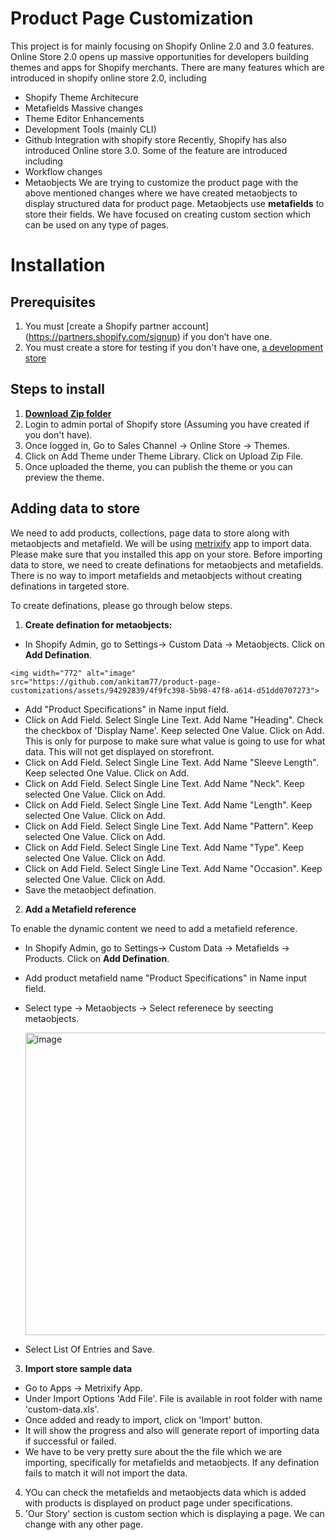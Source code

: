 # Product Page Customization

This project is for mainly focusing on Shopify Online 2.0 and 3.0 features. Online Store 2.0 opens up massive opportunities for developers building themes and apps for Shopify merchants. There are many features which are introduced in shopify online store 2.0, including
 * Shopify Theme Architecure
 * Metafields Massive changes
 * Theme Editor Enhancements
 * Development Tools (mainly CLI)
 * Github Integration with shopify store
Recently, Shopify has also introduced Online store 3.0. Some of the feature are introduced including
 * Workflow changes
 * Metaobjects
We are trying to customize the product page with the above mentioned changes where we have created metaobjects to display structured data for product page. Metaobjects use **metafields** to store their fields. We have focused on creating custom section which can be used on any type of pages.

# Installation

## Prerequisites

1. You must [create a Shopify partner account] (https://partners.shopify.com/signup) if you don’t have one.
2. You must create a store for testing if you don't have one, [a development store](https://help.shopify.com/en/partners/dashboard/development-stores#create-a-development-store)

## Steps to install

1. **[Download Zip folder](https://github.com/ankitam77/product-page-customizations/archive/refs/heads/main.zip)**
2. Login to admin portal of Shopify store (Assuming you have created if you don't have).
3. Once logged in, Go to Sales Channel -> Online Store -> Themes.
4. Click on Add Theme under Theme Library. Click on Upload Zip File.
5. Once uploaded the theme, you can publish the theme or you can preview the theme.

 ## Adding data to store

We need to add products, collections, page data to store along with metaobjects and metafield. We will be using [metrixify](https://apps.shopify.com/excel-export-import) app to import data. Please  make sure that you installed this app on your store.
Before importing data to store, we need to create definations for metaobjects and metafields. There is no way to import metafields and metaobjects without creating definations in targeted store. 

To create definations, please go through below steps.

 1. **Create defination for metaobjects:**


   * In Shopify Admin, go to Settings-> Custom Data -> Metaobjects. Click on **Add Defination**.
     
    <img width="772" alt="image" src="https://github.com/ankitam77/product-page-customizations/assets/94292839/4f9fc398-5b98-47f8-a614-d51dd0707273">


   * Add "Product Specifications" in Name input field.
   * Click on Add Field. Select Single Line Text. Add Name "Heading". Check the checkbox of 'Display Name'. Keep selected One Value. Click on Add. This is only for purpose to make sure what value is going to use for what data. This will not get displayed on storefront.
   * Click on Add Field. Select Single Line Text. Add Name "Sleeve Length". Keep selected One Value. Click on Add.
   * Click on Add Field. Select Single Line Text. Add Name "Neck". Keep selected One Value. Click on Add.
   * Click on Add Field. Select Single Line Text. Add Name "Length". Keep selected One Value. Click on Add.
   * Click on Add Field. Select Single Line Text. Add Name "Pattern". Keep selected One Value. Click on Add.
   * Click on Add Field. Select Single Line Text. Add Name "Type". Keep selected One Value. Click on Add.
   * Click on Add Field. Select Single Line Text. Add Name "Occasion". Keep selected One Value. Click on Add.
   * Save the metaobject defination.


2.  **Add a Metafield reference**


  To enable the dynamic content we need to add a metafield reference.


  * In Shopify Admin, go to Settings-> Custom Data -> Metafields -> Products. Click on **Add Defination**.
  * Add product metafield name "Product Specifications" in Name input field.
  * Select type -> Metaobjects -> Select referenece by seecting metaobjects.
    
    <img width="484" alt="image" src="https://github.com/ankitam77/product-page-customizations/assets/94292839/c0f5b0b7-1e39-4f5d-859a-bb0baf8434db">
    
  * Select List Of Entries and Save.


3. **Import store sample data**
   
  * Go to Apps -> Metrixify App.
  * Under Import Options 'Add File'. File is available in root folder with name 'custom-data.xls'.
  * Once added and ready to import, click on 'Import' button.
  * It will show the progress and also will generate report of importing data if successful or failed.
  * We have to be very pretty sure about the the file which we are importing, specifically for metafields and metaobjects. If any defination fails to match it will not   import the data.

4. YOu can check the metafields and metaobjects data which is added with products is displayed on product page under specifications.
5. 'Our Story' section is custom section which is displaying a page. We can change with any other page.

